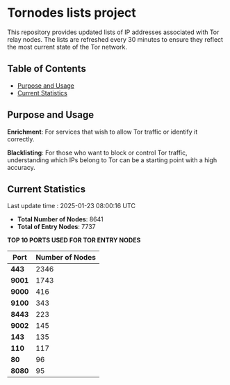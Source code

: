# Tornodes lists project

This repository provides updated lists of IP addresses associated with Tor relay nodes. The lists are refreshed every 30 minutes to ensure they reflect the most current state of the Tor network.

## Table of Contents

- [Purpose and Usage](#purpose-and-usage)
- [Current Statistics](#current-statistics)


## Purpose and Usage

**Enrichment**: For services that wish to allow Tor traffic or identify it correctly.

**Blacklisting**: For those who want to block or control Tor traffic, understanding which IPs belong to Tor can be a starting point with a high accuracy.

## Current Statistics

Last update time : 2025-01-23 08:00:16 UTC

- **Total Number of Nodes**: 8641
- **Total of Entry Nodes**: 7737

**TOP 10 PORTS USED FOR TOR ENTRY NODES**

| **Port** | **Number of Nodes** |
|------|-----------------|
| **443**   | 2346  |
| **9001**   | 1743  |
| **9000**   | 416  |
| **9100**   | 343  |
| **8443**   | 223  |
| **9002**   | 145  |
| **143**   | 135  |
| **110**   | 117  |
| **80**   | 96  |
| **8080**   | 95  |

